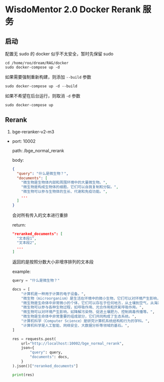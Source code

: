 # WisdoMentor 2.0 Docker Rerank 服务

## 启动

配置无 sudo 的 docker 似乎不太安全，暂时先保留 sudo

``` shell
cd /home/roo/dream/RAG/docker
sudo docker-compose up -d
```

如果需要强制重新构建，则添加 `--build` 参数

``` shell
sudo docker-compose up -d --build
```

如果不希望在后台运行，则取消 `-d` 参数

``` shell
sudo docker-compose up
```

## Rerank

1. bge-reranker-v2-m3

- port: 10002

    path: /bge_normal_rerank

    body:

    ```json
    {
      "query": "什么是微生物？",
      "documents": [
        "微生物是生物体内部和周围环境中的大量微生物。",
        "微生物是构成生物体的细胞，它们可以自我复制和分裂。",
        "微生物可以参与生物体的生长、代谢和免疫功能。",
        ...
      ]
    }
    ```

    会对所有传入的文本进行重排

    return:

    ```json
    "reranked_documents": [
      "文本段1",
      "文本段2",
      ...
    ]
    ```

    返回的是按照分数大小非增序排列的文本段

    example:

    ``` python
    query = "什么是微生物？"

    docs = [
        "计算机是一种用于计算的电子设备。",
        "微生物（microorganism）是生活在环境中的微小生物，它们可以对环境产生影响，并参与生物圈的形成。",
        "微生物是生命体中非常微小的个体，它们可以存在于任何地方，从土壤到空气，从海洋到高山。",
        "微生物可以参与各种生物过程，如呼吸作用、光合作用和厌氧呼吸作用。",
        "微生物可以对环境产生影响，如降解污染物、促进土壤肥力、控制病毒传播等。",
        "微生物是生命体中非常重要的组成部分，它们共同构成了生态系统。",
        "计算机科学（Computer Science）是研究计算机系统结构和行为的学科。",
        "计算机科学是人工智能、网络安全、大数据分析等领域的基石。",
    ]

    res = requests.post(
        url="http://localhost:10002/bge_normal_rerank",
        json={
            "query": query,
            "documents": docs,
        }
    ).json()["reranked_documents"]

    print(res)
    ```

